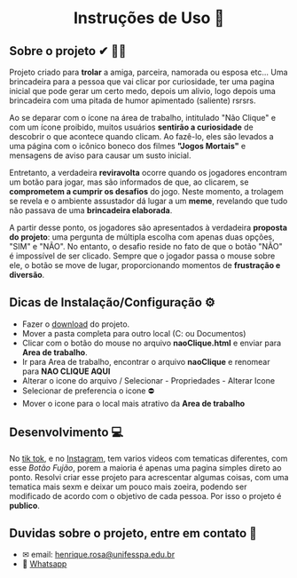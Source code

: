 <h1 align="center">Instruções de Uso 📌</h1>

## Sobre o projeto ✔ 🔞🔞

Projeto criado para **trolar** a amiga, parceira, namorada ou esposa etc... Uma brincadeira para a pessoa que vai clicar por curiosidade, ter uma pagina inicial que pode gerar um certo medo, depois um alivio, logo depois uma brincadeira com uma pitada de humor apimentado (saliente) rsrsrs.

Ao se deparar com o ícone na área de trabalho, intitulado "Não Clique" e com um ícone proibido, muitos usuários **sentirão a curiosidade** de descobrir o que acontece quando clicam. Ao fazê-lo, eles são levados a uma página com o icônico boneco dos filmes **"Jogos Mortais"** e mensagens de aviso para causar um susto inicial.

Entretanto, a verdadeira **reviravolta** ocorre quando os jogadores encontram um botão para jogar, mas são informados de que, ao clicarem, se **comprometem a cumprir os desafios** do jogo. Neste momento, a trolagem se revela e o ambiente assustador dá lugar a um **meme**, revelando que tudo não passava de uma **brincadeira elaborada**.

A partir desse ponto, os jogadores são apresentados à verdadeira **proposta do projeto**: uma pergunta de múltipla escolha com apenas duas opções, "SIM" e "NÃO". No entanto, o desafio reside no fato de que o botão "NÃO" é impossível de ser clicado. Sempre que o jogador passa o mouse sobre ele, o botão se move de lugar, proporcionando momentos de **frustração e diversão**.

##  Dicas de Instalação/Configuração ⚙

- Fazer o [download](https://github.com/Nikit00/TrolleiJS/archive/refs/heads/main.zip) do projeto.
- Mover a pasta completa para outro local (C: ou Documentos)
- Clicar com o botão do mouse no arquivo **naoClique.html** e enviar para **Area de trabalho**.
- Ir para Area de trabalho, encontrar o arquivo **naoClique** e renomear para **NAO CLIQUE AQUI**
- Alterar o icone do arquivo / Selecionar - Propriedades - Alterar Icone
- Selecionar de preferencia o icone ⛔
- Mover o icone para o local mais atrativo da **Area de trabalho**

## Desenvolvimento 💻

No [tik tok](https://www.tiktok.com/pt-BR/), e no [Instagram](https://www.instagram.com/), tem varios videos com tematicas diferentes, com esse *Botão Fujão*, porem a maioria é apenas uma pagina simples direto ao ponto. Resolvi criar esse projeto para acrescentar algumas coisas, com uma tematica mais sexm e deixar um pouco mais zoeira, podendo ser modificado de acordo com o objetivo de cada pessoa. Por isso o projeto é **publico**.

## Duvidas sobre o projeto, entre em contato 📲

- ✉ email: [henrique.rosa@unifesspa.edu.br](mailto:henrique.rosa@unifesspa.edu.br)
- 📱 [Whatsapp](https://wa.me/5594981160277?text=Quero+tirar+duvidas+sobre+o+projeto)




